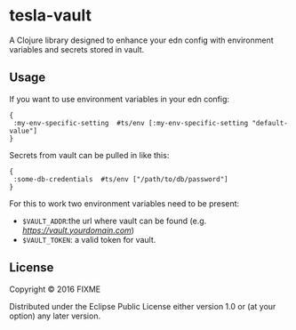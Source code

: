 # tesla-vault

A Clojure library designed to enhance your edn config with environment variables and secrets stored in vault.

## Usage

If you want to use environment variables in your edn config:

```edn
{
 :my-env-specific-setting  #ts/env [:my-env-specific-setting "default-value"]
}
```

Secrets from vault can be pulled in like this:

```edn
{
 :some-db-credentials  #ts/env ["/path/to/db/password"]
}
```

For this to work two environment variables need to be present:
* `$VAULT_ADDR`:the url where vault can be found (e.g.  _https://vault.yourdomain.com_)
* `$VAULT_TOKEN`: a valid token for vault.


## License

Copyright © 2016 FIXME

Distributed under the Eclipse Public License either version 1.0 or (at
your option) any later version.
